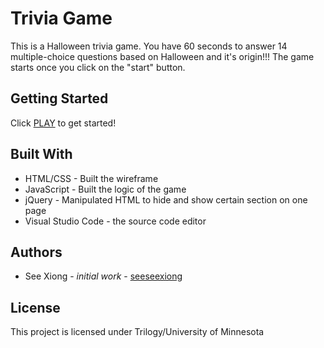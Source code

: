 # Trivia Game
This is a Halloween trivia game.  You have 60 seconds to answer 14 multiple-choice questions based on Halloween and it's origin!!! 
The game starts once you click on the "start" button.

## Getting Started
Click [PLAY](https://seeseexiong.github.io/TriviaGame) to get started!

## Built With
* HTML/CSS - Built the wireframe
* JavaScript - Built the logic of the game
* jQuery - Manipulated HTML to hide and show certain section on one page
* Visual Studio Code - the source code editor

## Authors
* See Xiong - _initial work_ - [seeseexiong]( https://github.com/seeseexiong)

## License
This project is licensed under Trilogy/University of Minnesota
